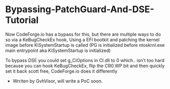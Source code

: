 # Bypassing-PatchGuard-And-DSE-Tutorial
Now CodeForge.io has a bypass for this, but there are multiple ways to do so via a KeBugCheckEx hook, Using a EFI bootkit and patching the kernel image before KiSystemStartup is called (PG is initialized before ntoskrnl.exe main entrypoint aka KiSystemStartup is initialized)

To bypass DSE you could set g_CiOptions in CI.dll to 0 which.. isn't too hard because you can hook KeBugCheckEx, flip the CR0.WP bit and then quickly set it back scott free, CodeForge.io does it differently

- Wrriten by GvhVisor, will write a PoC soon.

